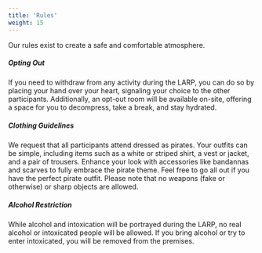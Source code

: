 ```yaml
---
title: 'Rules'
weight: 15
---
```

Our rules exist to create a safe and comfortable atmosphere.

##### Opting Out
If you need to withdraw from any activity during the LARP, you can do so by placing your hand over your heart, signaling your choice to the other participants. Additionally, an opt-out room will be available on-site, offering a space for you to decompress, take a break, and stay hydrated.

##### Clothing Guidelines
We request that all participants attend dressed as pirates. Your outfits can be simple, including items such as a white or striped shirt, a vest or jacket, and a pair of trousers. Enhance your look with accessories like bandannas and scarves to fully embrace the pirate theme. Feel free to go all out if you have the perfect pirate outfit. Please note that no weapons (fake or otherwise) or sharp objects are allowed.

##### Alcohol Restriction
While alcohol and intoxication will be portrayed during the LARP, no real alcohol or intoxicated people will be allowed. If you bring alcohol or try to enter intoxicated, you will be removed from the premises.

